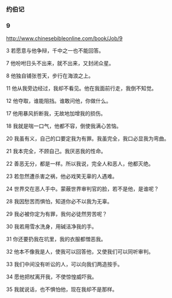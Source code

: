 ### 约伯记

### 9
http://www.chinesebibleonline.com/book/Job/9

3
若愿意与他争辩，千中之一也不能回答。

7
他吩咐日头不出来，就不出来，又封闭众星。

8
他独自铺张苍天，步行在海浪之上。

11
他从我旁边经过，我却不看见。他在我面前行走，我倒不知觉。

12
他夺取，谁能阻挡。谁敢问他，你做什么。

17
他用暴风折断我，无故地加增我的损伤。

18
我就是喘一口气，他都不容，倒使我满心苦恼。

20
我虽有义，自己的口要定我为有罪。我虽完全，我口必显我为弯曲。

21
我本完全，不顾自己。我厌恶我的性命。

22
善恶无分，都是一样。所以我说，完全人和恶人，他都灭绝。

23
若忽然遭杀害之祸，他必戏笑无辜的人遇难。

24
世界交在恶人手中。蒙蔽世界审判官的脸，若不是他，是谁呢？

28
我因愁苦而惧怕，知道你必不以我为无辜。

29
我必被你定为有罪，我何必徒然劳苦呢？

30
我若用雪水洗身，用碱洁净我的手。

31
你还要扔我在坑里，我的衣服都憎恶我。

32
他本不像我是人，使我可以回答他，又使我们可以同听审判。

33
我们中间没有听讼的人，可以向我们两造按手。 

34
愿他把杖离开我，不使惊惶威吓我。

35
我就说话，也不惧怕他，现在我却不是那样。
